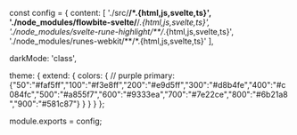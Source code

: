 const config = {
content: [
'./src/**/*.{html,js,svelte,ts}',
'./node_modules/flowbite-svelte/**/*.{html,js,svelte,ts}',
'./node_modules/svelte-rune-highlight/**/*.{html,js,svelte,ts}',
'./node_modules/runes-webkit/**/*.{html,js,svelte,ts}'
],

darkMode: 'class',

theme: {
extend: {
colors: {
// purple
primary: {"50":"#faf5ff","100":"#f3e8ff","200":"#e9d5ff","300":"#d8b4fe","400":"#c084fc","500":"#a855f7","600":"#9333ea","700":"#7e22ce","800":"#6b21a8","900":"#581c87"}
}
}
}
};

module.exports = config;
